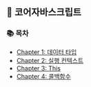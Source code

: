 ## 🚀 코어자바스크립트

### 📚 목차

- [Chapter 1: 데이터 타입](https://github.com/minjamie/Reading_Books_Record/blob/main/%EC%BD%94%EC%96%B4%20%EC%9E%90%EB%B0%94%EC%8A%A4%ED%81%AC%EB%A6%BD%ED%8A%B8/01%20%EB%8D%B0%EC%9D%B4%ED%84%B0%20%ED%83%80%EC%9E%85.MD)
- [Chapter 2: 실행 컨텍스트](https://github.com/minjamie/Reading_Books_Record/blob/main/%EC%BD%94%EC%96%B4%20%EC%9E%90%EB%B0%94%EC%8A%A4%ED%81%AC%EB%A6%BD%ED%8A%B8/02%20%EC%8B%A4%ED%96%89%20%EC%BB%A8%ED%85%8D%EC%8A%A4%ED%8A%B8.MD)
- [Chapter 3: This](https://github.com/minjamie/Reading_Books_Record/blob/main/%EC%BD%94%EC%96%B4%20%EC%9E%90%EB%B0%94%EC%8A%A4%ED%81%AC%EB%A6%BD%ED%8A%B8/03%20This.MD)
- [Chapter 4: 콜백함수](https://github.com/minjamie/Reading_Books_Record/blob/main/%EC%BD%94%EC%96%B4%20%EC%9E%90%EB%B0%94%EC%8A%A4%ED%81%AC%EB%A6%BD%ED%8A%B8/04.%20%EC%BD%9C%EB%B0%B1%ED%95%A8%EC%88%98.MD)
